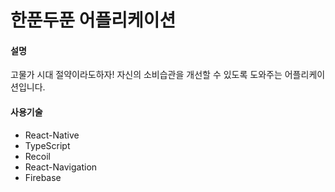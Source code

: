 # 한푼두푼 어플리케이션

#### 설명

고물가 시대 절약이라도하자!
자신의 소비습관을 개선할 수 있도록 도와주는 어플리케이션입니다.

#### 사용기술

- React-Native
- TypeScript
- Recoil
- React-Navigation
- Firebase

####

